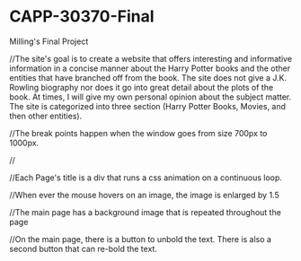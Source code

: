 CAPP-30370-Final
================

Milling's Final Project

//The site's goal is to create a website that offers interesting and informative information in a concise manner about the Harry Potter books and the other entities that have branched off from the book.  The site does not give a J.K. Rowling biography nor does it go into great detail about the plots of the book.  At times, I will give my own personal opinion about the subject matter.  The site is categorized into three section (Harry Potter Books, Movies, and then other entities).

//The break points happen when the window goes from size 700px to 1000px. 

//

//Each Page's title is a div that runs a css animation on a continuous loop.

//When ever the mouse hovers on an image, the image is enlarged by 1.5

//The main page has a background image that is repeated throughout the page

//On the main page, there is a button to unbold the text.  There is also a second button that can re-bold the text.

